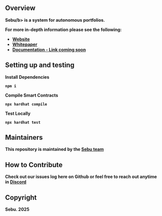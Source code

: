 ## Overview <a name="overview"> </a>  

<b>Sebu/b> is a system for autonomous portfolios.

For more in-depth information please see the following:

* <b> [Website](https://www.sebu.market)</b>
* <b> [Whitepaper](https://docs.google.com/document/d/1zdFMRTf2PsHliM_gNVvi0q85sESEASUFGH9YugDlWTs/edit?tab=t.0#heading=h.txmt36nwbnl0)</b>
* <b> [Documentation - Link coming soon](https://www.youtube.com/watch?v=GAbBXsfcWXM)</b>


## Setting up and testing

Install Dependencies
```
npm i
```
Compile Smart Contracts
```
npx hardhat compile
```

Test Locally
```
npx hardhat test
```

## Maintainers <a name="maintainers"> </a>
This repository is maintained by the [Sebu team](https://github.com/sebu-market)


## How to Contribute<a name="how2contribute"> </a>  

Check out our issues log here on Github or feel free to reach out anytime in [Discord](https://discord.gg/7UegrH6v)

## Copyright

Sebu. 2025
